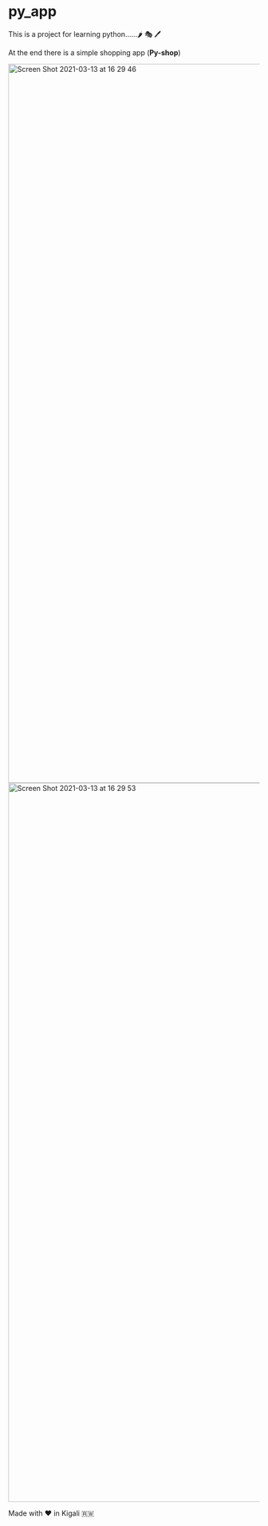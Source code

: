 # py_app
This is a project for learning python......🌶  🎭 🖊 

At the end there is a simple shopping app (**Py-shop**)

<img width="1440" alt="Screen Shot 2021-03-13 at 16 29 46" src="https://user-images.githubusercontent.com/60556879/111033344-7bbd8980-8419-11eb-8d45-d7c471c750fb.png">

<img width="1440" alt="Screen Shot 2021-03-13 at 16 29 53" src="https://user-images.githubusercontent.com/60556879/111033353-837d2e00-8419-11eb-9c90-ebfb47d106de.png">

Made with ❤️ in Kigali 🇷🇼
